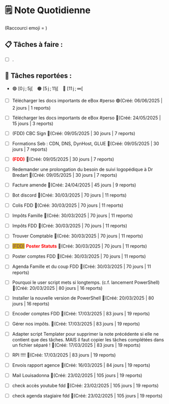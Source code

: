 # 🗒️ Note Quotidienne

(Raccourci emoji = )

## 📋 Tâches à faire :

- [ ] .


## 📌 Tâches reportées :

- 🟢 [0 j ; 5j[ 🟠 [5 j ; 11j[ 🔴 [11 j ; ∞[


- [ ] Télécharger les docs importants de eBox #perso 🟢(Créé: 06/06/2025 | 2 jours | 1 reports)
- [ ] Télécharger les docs importants de eBox #perso 🔴(Créé: 24/05/2025 | 15 jours | 3 reports)
- [ ] (FDD) CBC Sign 🔴(Créé: 09/05/2025 | 30 jours | 7 reports)
- [ ] Formations Seb : CDN, DNS, DynHost, GLUE 🔴(Créé: 09/05/2025 | 30 jours | 7 reports)
- [ ] <span style='color:red;'>**(FDD)**</span> 🔴(Créé: 09/05/2025 | 30 jours | 7 reports)
- [ ] Redemander une prolongation du besoin de suivi logopédique à Dr Bredart 🔴(Créé: 09/05/2025 | 30 jours | 7 reports)
- [ ] Facture amende 🔴(Créé: 24/04/2025 | 45 jours | 9 reports)
- [ ] Bot discord 🔴(Créé: 30/03/2025 | 70 jours | 11 reports)
- [ ] Colis FDD 🔴(Créé: 30/03/2025 | 70 jours | 11 reports)
- [ ] Impôts Famille 🔴(Créé: 30/03/2025 | 70 jours | 11 reports)
- [ ] Impôts FDD 🔴(Créé: 30/03/2025 | 70 jours | 11 reports)
- [ ] Trouver Comptable 🔴(Créé: 30/03/2025 | 70 jours | 11 reports)
- [ ] <span style="color:rgb(255, 0, 0)"><span style="background:#d4b106"><font color="#7030a0">(FDD)</font></span></span> <span style="color:rgb(255, 0, 0)">**Poster Statuts**</span> 🔴(Créé: 30/03/2025 | 70 jours | 11 reports)
- [ ] Poster comptes FDD 🔴(Créé: 30/03/2025 | 70 jours | 11 reports)
- [ ] Agenda Famille et du coup FDD 🔴(Créé: 30/03/2025 | 70 jours | 11 reports)
- [ ] Pourquoi le user script mets si longtemps. (c.f. lancement PowerShell) 🔴(Créé: 20/03/2025 | 80 jours | 16 reports)
- [ ] Installer la nouvelle version de PowerShell 🔴(Créé: 20/03/2025 | 80 jours | 16 reports)
- [ ] Encoder comptes FDD 🔴(Créé: 17/03/2025 | 83 jours | 19 reports)
- [ ] Gérer nos impôts. 🔴(Créé: 17/03/2025 | 83 jours | 19 reports)
- [ ] Adapter script Templater pour supprimer la note précédente si elle ne contient que des tâches. MAIS il faut copier les tâches complétées dans un fichier séparé ! 🔴(Créé: 17/03/2025 | 83 jours | 19 reports)
- [ ] RPI !!!! 🔴(Créé: 17/03/2025 | 83 jours | 19 reports)
- [ ] Envois rapport agence 🔴(Créé: 16/03/2025 | 84 jours | 19 reports)
- [ ] Mail Louisadonna 🔴(Créé: 23/02/2025 | 105 jours | 19 reports)
- [ ] check accès youtube fdd 🔴(Créé: 23/02/2025 | 105 jours | 19 reports)
- [ ] check agenda stagiaire fdd 🔴(Créé: 23/02/2025 | 105 jours | 19 reports)




